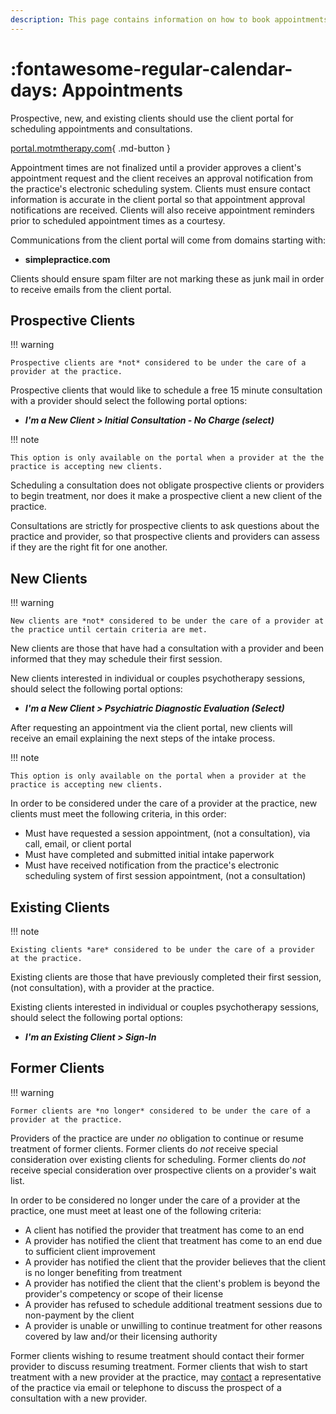 ```yaml
---
description: This page contains information on how to book appointments with providers at Matters of the Mind Therapy, PLLC.
---
```


# :fontawesome-regular-calendar-days: Appointments

Prospective, new, and existing clients should use the client portal for scheduling appointments and consultations.

[portal.motmtherapy.com](https://portal.motmtherapy.com){ .md-button }

Appointment times are not finalized until a provider approves a client's appointment request
and the client receives an approval notification from the practice's electronic scheduling system.
Clients must ensure contact information is accurate in the client portal so that appointment approval notifications are received.
Clients will also receive appointment reminders prior to scheduled appointment times as a courtesy.

Communications from the client portal will come from domains starting with:

- **simplepractice.com**

Clients should ensure spam filter are not marking these as junk mail in order to receive emails from the client portal.

## Prospective Clients

!!! warning

    Prospective clients are *not* considered to be under the care of a provider at the practice.

Prospective clients that would like to schedule a free 15 minute consultation with a provider should select the following portal options:

- ***I'm a New Client > Initial Consultation - No Charge (select)***

!!! note

    This option is only available on the portal when a provider at the the practice is accepting new clients.

Scheduling a consultation does not obligate prospective clients or providers to begin treatment,
nor does it make a prospective client a new client of the practice.

Consultations are strictly for prospective clients to ask questions about the practice and provider,
so that prospective clients and providers can assess if they are the right fit for one another.

## New Clients

!!! warning

    New clients are *not* considered to be under the care of a provider at the practice until certain criteria are met.

New clients are those that have had a consultation with a provider and been informed that they may schedule their first session.

New clients interested in individual or couples psychotherapy sessions, should select the following portal options:

- ***I'm a New Client > Psychiatric Diagnostic Evaluation (Select)***

After requesting an appointment via the client portal, new clients will receive an email explaining the next steps of the intake process.

!!! note

    This option is only available on the portal when a provider at the practice is accepting new clients.

In order to be considered under the care of a provider at the practice, new clients must meet the following criteria, in this order:

- Must have requested a session appointment, (not a consultation), via call, email, or client portal
- Must have completed and submitted initial intake paperwork
- Must have received notification from the practice's electronic scheduling system of first session appointment, (not a consultation)

## Existing Clients

!!! note

    Existing clients *are* considered to be under the care of a provider at the practice.

Existing clients are those that have previously completed their first session, (not consultation), with a provider at the practice.

Existing clients interested in individual or couples psychotherapy sessions, should select the following portal options:

- ***I'm an Existing Client > Sign-In***

## Former Clients

!!! warning

    Former clients are *no longer* considered to be under the care of a provider at the practice.

Providers of the practice are under *no* obligation to continue or resume treatment of former clients.
Former clients do *not* receive special consideration over existing clients for scheduling.
Former clients do *not* receive special consideration over prospective clients on a provider's wait list.

In order to be considered no longer under the care of a provider at the practice, one must meet at least one of the following criteria:

- A client has notified the provider that treatment has come to an end
- A provider has notified the client that treatment has come to an end due to sufficient client improvement
- A provider has notified the client that the provider believes that the client is no longer benefiting from treatment
- A provider has notified the client that the client's problem is beyond the provider's competency or scope of their license
- A provider has refused to schedule additional treatment sessions due to non-payment by the client
- A provider is unable or unwilling to continue treatment for other reasons covered by law and/or their licensing authority

Former clients wishing to resume treatment should contact their former provider to discuss resuming treatment. Former clients that wish to start treatment with a new provider at the practice, may [contact](contact.md) a representative of the practice via email or telephone to discuss the prospect of a consultation with a new provider.

